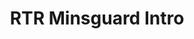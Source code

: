 ---
layout: entry
title: RTR Minsguard Intro
organization: RTR
usagedate: 2018-
language: rt
fulltitle: RTR Minsguard Intro (2018-)
watermark: None
---